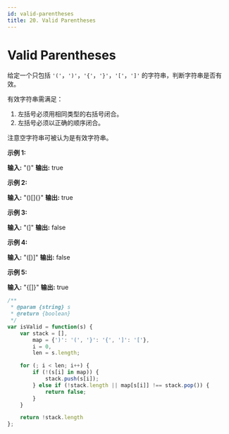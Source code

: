 ```yaml
---
id: valid-parentheses
title: 20. Valid Parentheses
---
```


# Valid Parentheses

给定一个只包括 `'('`，`')'`，`'{'`，`'}'`，`'['`，`']'` 的字符串，判断字符串是否有效。

有效字符串需满足：

1.  左括号必须用相同类型的右括号闭合。
2.  左括号必须以正确的顺序闭合。

注意空字符串可被认为是有效字符串。

**示例 1:**

**输入:** "()" **输出:** true

**示例 2:**

**输入:** "()\[]{}" **输出:** true

**示例 3:**

**输入:** "(]" **输出:** false

**示例 4:**

**输入:** "(\[)]" **输出:** false

**示例 5:**

**输入:** "{\[]}" **输出:** true



```javascript
/**
 * @param {string} s
 * @return {boolean}
 */
var isValid = function(s) {
    var stack = [],
    	map = {')': '(', '}': '{', ']': '['},
    	i = 0,
    	len = s.length;

    for (; i < len; i++) {
    	if (!(s[i] in map)) {
    		stack.push(s[i]);
    	} else if (!stack.length || map[s[i]] !== stack.pop()) {
    		return false;
    	}
    }

    return !stack.length
};
```